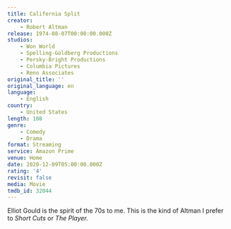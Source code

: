 ```yaml
---
title: California Split
creator:
    - Robert Altman
release: 1974-08-07T00:00:00.000Z
studios:
    - Won World
    - Spelling-Goldberg Productions
    - Persky-Bright Productions
    - Columbia Pictures
    - Reno Associates
original_title: ''
original_language: en
language:
    - English
country:
    - United States
length: 108
genre:
    - Comedy
    - Drama
format: Streaming
service: Amazon Prime
venue: Home
date: 2020-12-09T05:00:00.000Z
rating: '4'
revisit: false
media: Movie
tmdb_id: 32044
---
```


Elliot Gould is the spirit of the 70s to me. This is the kind of Altman I prefer to <i>Short Cuts</i> or <i>The Player.</i>
